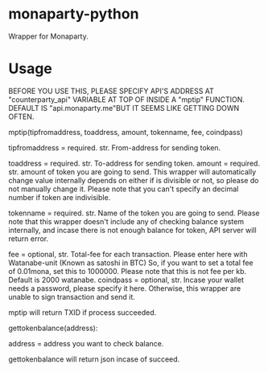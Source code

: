 # monaparty-python
Wrapper for Monaparty.

# Usage
BEFORE YOU USE THIS, PLEASE SPECIFY API'S ADDRESS AT "counterparty_api" VARIABLE AT TOP OF INSIDE A "mptip" FUNCTION.
DEFAULT IS "api.monaparty.me"BUT IT SEEMS LIKE GETTING DOWN OFTEN.

mptip(tipfromaddress, toaddress, amount, tokenname, fee, coindpass)

tipfromaddress = required. str. From-address for sending token. 

toaddress = required. str. To-address for sending token.
amount = required. str. amount of token you are going to send. This wrapper will automatically change value internally depends on either if is divisible or not, so please do not manually change it. Please note that you can't specify an decimal number if token are indivisible.

tokenname = required. str. Name of the token you are going to send. Please note that this wrapper doesn't include any of checking balance system internally, and incase there is not enough balance for token, API server will return error.

fee = optional, str. Total-fee for each transaction. Please enter here with Watanabe-unit (Known as satoshi in BTC) So, if you want to set a total fee of 0.01mona, set this to 1000000. Please note that this is not fee per kb. Default is 2000 watanabe.
coindpass = optional, str. Incase your wallet needs a password, please specify it here. Otherwise, this wrapper are unable to sign transaction and send it.

mptip will return TXID if process succeeded.

gettokenbalance(address):

address = address you want to check balance.

gettokenbalance will return json incase of succeed.


